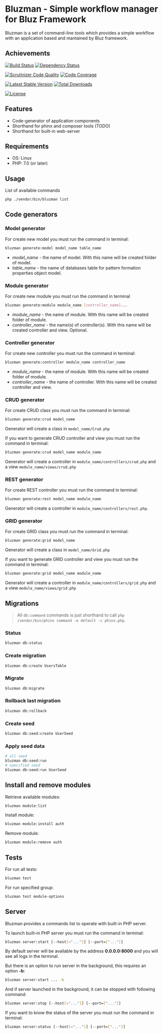 Bluzman - Simple workflow manager for Bluz Framework
======================================
Bluzman is a set of command-line tools which provides a simple workflow with an application based and mantained by Bluz framework.

## Achievements

[![Build Status](https://secure.travis-ci.org/bluzphp/bluzman.png?branch=master)](https://travis-ci.org/bluzphp/bluzman)
[![Dependency Status](https://www.versioneye.com/user/projects/58cbb18f6893fd004792c5da/badge.svg?style=flat-square)](https://www.versioneye.com/user/projects/58cbb18f6893fd004792c5da)

[![Scrutinizer Code Quality](https://scrutinizer-ci.com/g/bluzphp/bluzman/badges/quality-score.png?b=master)](https://scrutinizer-ci.com/g/bluzphp/bluzman/?branch=master)
[![Code Coverage](https://scrutinizer-ci.com/g/bluzphp/bluzman/badges/coverage.png?b=master)](https://scrutinizer-ci.com/g/bluzphp/bluzman/?branch=master)

[![Latest Stable Version](https://poser.pugx.org/bluzphp/bluzman/v/stable.png)](https://packagist.org/packages/bluzphp/bluzman)
[![Total Downloads](https://poser.pugx.org/bluzphp/bluzman/downloads.png)](https://packagist.org/packages/bluzphp/bluzman)

[![License](https://poser.pugx.org/bluzphp/bluzman/license.svg)](https://packagist.org/packages/bluzphp/bluzman)

Features
-------------------------
* Code-generator of application components
* Shorthand for phinx and composer tools (TODO)
* Shorthand for built-in web-server

Requirements
-------------------------
* OS: Linux
* PHP: 7.0 (or later)

Usage
-------------------------
List of available commands
```bash
php ./vendor/bin/bluzman list
```

## Code generators

### Model generator

For create new model you must run the command in terminal:
```bash
bluzman generate:model model_name table_name
```

 - _model_name_ - the name of model. With this name will be created folder of model.
 - _table_name_ - the name of databases table for pattern formation properties object model.


### Module generator

For create new module you must run the command in terminal
```bash
bluzman generate:module module_name [controller_name]...
```

 - _module_name_ - the name of module. With this name will be created folder of module.
 - _controller_name_ - the name(s) of controller(s). With this name will be created controller and view. Optional.

### Controller generator

For create new controller you must run the command in terminal:
```bash
bluzman generate:controller module_name controller_name
```

 - _module_name_ - the name of module. With this name will be created folder of module.
 - _controller_name_ - the name of controller. With this name will be created controller and view.
 
### CRUD generator

For create CRUD class you must run the command in terminal:

```bash
bluzman generate:crud model_name 
```
Generator will create a class in `model_name/Crud.php`

If you want to generate CRUD controller and view you must run the command in terminal:

```bash
bluzman generate:crud model_name module_name
```

Generator will create a controller in `module_name/controllers/crud.php` and a view `module_name/views/crud.php`

### REST generator

For create REST controller you must run the command in terminal:

```bash
bluzman generate:rest model_name module_name
```

Generator will create a controller in `module_name/controllers/rest.php`.
 
### GRID generator

For create GRID class you must run the command in terminal:

```bash
bluzman generate:grid model_name 
```
Generator will create a class in `model_name/Grid.php`

If you want to generate GRID controller and view you must run the command in terminal:

```bash
bluzman generate:grid model_name module_name
```

Generator will create a controller in `module_name/controllers/grid.php` and a view `module_name/views/grid.php`

## Migrations
> All `db:command` commands is just shorthand to call `php /vendor/bin/phinx command -e default -c phinx.php`. 

### Status
```bash
bluzman db:status
```

### Create migration
```bash
bluzman db:create UsersTable
```

### Migrate
```bash
bluzman db:migrate
```

### Rollback last migration
```bash
bluzman db:rollback
```

### Create seed
```bash
bluzman db:seed:create UserSeed
```

### Apply seed data
```bash
# all seed
bluzman db:seed:run
# specified seed
bluzman db:seed:run UserSeed
```

## Install and remove modules

Retrieve available modules:
```bash
bluzman module:list
```

Install module:
```bash
bluzman module:install auth
```

Remove module:
```bash
bluzman module:remove auth
```

## Tests
For run all tests:
```bash
bluzman test
```

For run specified group:
```bash
bluzman test module-options
```

## Server

Bluzman provides a commands list to operate with built-in PHP server.

To launch built-in PHP server you must run the command in terminal:
```bash
bluzman server:start [--host[="..."]] [--port=["..."]]
```
By default server will be available by the address **0.0.0.0:8000** and you will see all logs in the terminal.

But there is an option to run server in the background, this requires an option **-b**:

```bash
bluzman server:start ... -b
```

And if server launched in the background, it can be stopped with following command:
```bash
bluzman server:stop [--host[="..."]] [--port=["..."]]
```

If you want to know the status of the server you must run the command in terminal:
```bash
bluzman server:status [--host[="..."]] [--port=["..."]]
```
